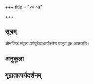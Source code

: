 +++
title = "२० ०७"

+++
## सूत्रम्
ओनपिण्डं संवृत्य पर्णपुटेऽवधायोत्तरेण यजुषा वृक्ष आसजति।
## अनुकूला

## गृह्यतात्पर्यदर्शनम्

